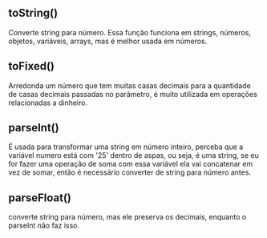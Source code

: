 ## toString()

Converte string para número.
Essa função funciona em strings, números, objetos, variáveis, arrays, mas é melhor usada em números.

## toFixed()

Arredonda um número que tem muitas casas decimais para a quantidade de casas decimais passadas no parâmetro, é muito utilizada em operações relacionadas a dinheiro.

## parseInt()

É usada para transformar uma string em número inteiro, perceba que a variável numero está com '25' dentro de aspas, ou seja, é uma string, se eu for fazer uma operação de soma com essa variável ela vai concatenar em vez de somar, então é necessário converter de string para número antes.

## parseFloat()

converte string para número, mas ele preserva os decimais, enquanto o parseInt não faz isso.
